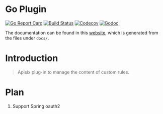 # Go Plugin

[![Go Report Card](https://goreportcard.com/badge/github.com/finecloud/apisix-oauth2-plugin)](https://goreportcard.com/report/github.com/finecloud/apisix-oauth2-plugin)
[![Build Status](https://github.com/finecloud/apisix-oauth2-plugin/workflows/unit-test-ci/badge.svg?branch=master)](https://github.com/finecloud/apisix-oauth2-plugin/actions)
[![Codecov](https://codecov.io/gh/apache/apisix-go-plugin-runner/branch/master/graph/badge.svg)](https://codecov.io/gh/apache/apisix-go-plugin-runner)
[![Godoc](http://img.shields.io/badge/go-documentation-blue.svg?style=flat-square)](https://pkg.go.dev/github.com/finecloud/apisix-oauth2-plugin)

The documentation can be found in this [website](http://apisix.apache.org/docs/go-plugin-runner/getting-started), which
is generated from the files under `docs/`.

# Introduction

> Apisix plug-in to manage the content of custom rules.

# Plan

1. Support Spring oauth2